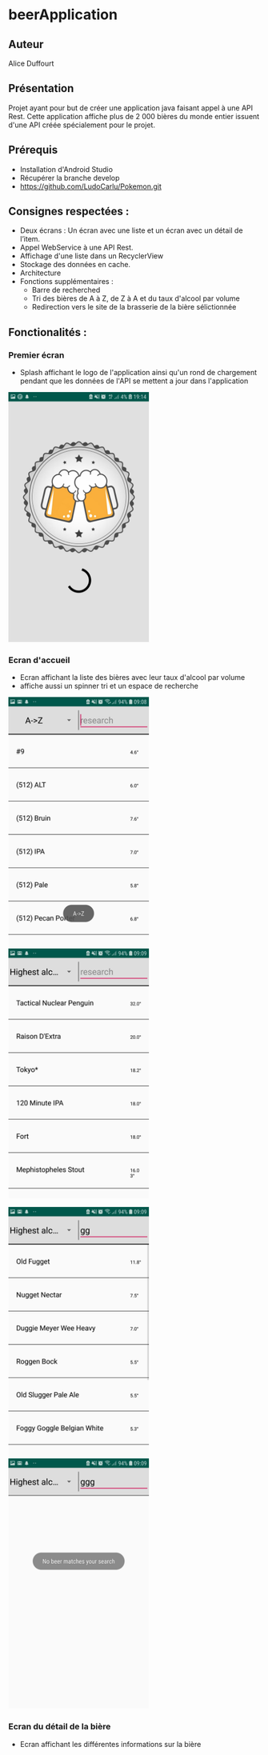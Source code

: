 # beerApplication
## Auteur 
Alice Duffourt
## Présentation
Projet ayant pour but de créer une application java faisant appel à une API Rest.
Cette application affiche plus de 2 000 bières du monde entier issuent d'une API créée spécialement pour le projet.
## Prérequis
* Installation d'Android Studio
* Récupérer la branche develop
* https://github.com/LudoCarlu/Pokemon.git
## Consignes respectées :
* Deux écrans : Un écran avec une liste et un écran avec un détail de l’item.
* Appel WebService à une API Rest.
* Affichage d'une liste dans un RecyclerView
* Stockage des données en cache.
* Architecture 
* Fonctions supplémentaires :
  * Barre de recherched
  * Tri des bières de A à Z, de Z à A et du taux d'alcool par volume 
  * Redirection vers le site de la brasserie de la bière sélictionnée
## Fonctionalités : 
### Premier écran
* Splash affichant le logo de l'application ainsi qu'un rond de chargement pendant que les données de l'API se mettent a jour dans l'application

<img src="https://github.com/aliceduffourt/beerApplication/blob/master/Image%20app/splashscreen.jpg" width="281.25" height="500">

### Ecran d'accueil
* Ecran affichant la liste des bières avec leur taux d'alcool par volume 
* affiche aussi un spinner tri et un espace de recherche 

<img src="https://github.com/aliceduffourt/beerApplication/blob/master/Image%20app/1st%20screen.jpg" width="281.25" height="500">   <img src="https://github.com/aliceduffourt/beerApplication/blob/master/Image%20app/sort.jpg" width="281.25" height="500">

<img src="https://github.com/aliceduffourt/beerApplication/blob/master/Image%20app/research.jpg" width="281.25" height="500"> <img src="https://github.com/aliceduffourt/beerApplication/blob/master/Image%20app/researchbis.jpg" width="281.25" height="500">

### Ecran du détail de la bière
* Ecran affichant les différentes informations sur la bière

